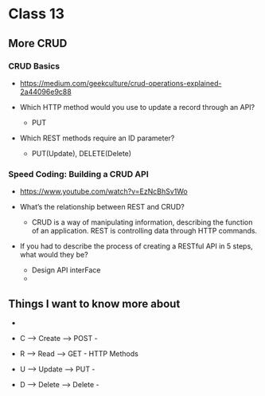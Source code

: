 # Class 13
## More CRUD

### CRUD Basics
- <https://medium.com/geekculture/crud-operations-explained-2a44096e9c88>

- Which HTTP method would you use to update a record through an API?
  - PUT
- Which REST methods require an ID parameter?
  - PUT(Update), DELETE(Delete)


### Speed Coding: Building a CRUD API
- <https://www.youtube.com/watch?v=EzNcBhSv1Wo>

- What’s the relationship between REST and CRUD?
  - CRUD is a way of manipulating information, describing the function of an application. REST is controlling data through HTTP commands.

- If you had to describe the process of creating a RESTful API in 5 steps, what would they be?
  - Design API interFace
  - 

## Things I want to know more about
   - 

  - C --> Create --> POST -
  - R --> Read --> GET -      HTTP Methods
  - U --> Update --> PUT -
  - D --> Delete --> Delete - 
